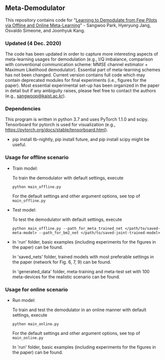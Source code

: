 ## Meta-Demodulator

This repository contains code for "[Learning to Demodulate from Few Pilots via Offline and Online Meta-Learning](https://arxiv.org/abs/1908.09049)" - 
Sangwoo Park, Hyeryung Jang, Osvaldo Simeone, and Joonhyuk Kang.

### Updated (4 Dec. 2020) 

The code has been updated in order to capture more interesting aspects of meta-learning usages for demodulation (e.g., I/Q imbalance, comparison with conventional communication scheme: MMSE channel estimator + Maximum Likelihood demodulator). Essential part of meta-learning schemes has not been changed. Current version contains full code which may contain deprecated modules for final experiments (i.e., figures for the paper). Most essential experimental set-up has been organized in the paper in detail but if any ambiguity raises, please feel free to contact the authors (e.g., sangwoop@kaist.ac.kr).

### Dependencies

This program is written in python 3.7 and uses PyTorch 1.1.0 and scipy.
Tensorboard for pytorch is used for visualization (e.g., https://pytorch.org/docs/stable/tensorboard.html).
- pip install tb-nightly, pip install future, and pip install scipy might be useful.

### Usage for offline scenario

- Train model:
    
    To train the demodulator with default settings, execute
    ```
    python main_offline.py
    ```
    For the default settings and other argument options, see top of `main_offline.py`
    
- Test model:
    
    To test the demodulator with default settings, execute
    ```
    python main_offline.py --path_for_meta_trained_net </path/to/saved-meta-model> --path_for_bm2_net </path/to/saved-joint-trained-model> 
    ```
    
-  In 'run' folder, basic examples (including experiments for the figures in the paper) can be found.
    
   In 'saved_nets' folder, trained models with most preferable settings in the paper (network for Fig. 6, 7, 9) can be found.
    
   In 'generated_data' folder, meta-training and meta-test set with 100 meta-devices for the realistic scenario can be found. 


### Usage for online scenario

- Run model:
    
    To train and test the demodulator in an online manner with default settings, execute
    ```
    python main_online.py
    ```
    For the default settings and other argument options, see top of `main_online.py`
    
    In 'run' folder, basic examples (including experiments for the figures in the paper) can be found.
    
